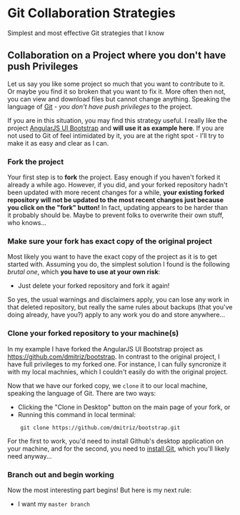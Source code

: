 # Git Collaboration Strategies
Simplest and most effective Git strategies that I know


## Collaboration on a Project where you don't have push Privileges

Let us say you like some project so much that you want to contribute to it. Or maybe you find it so broken that you want to fix it. More often then not, you can view and download files but cannot change anything. Speaking the language of [Git](http://git-scm.com/) - *you don't have push privileges* to the project.

If you are in this situation, you may find this strategy useful. I really like the project [AngularJS UI Bootstrap](https://github.com/angular-ui/bootstrap) and **will use it as example here**. If you are not used to Git of feel intimidated by it, you are at the right spot - I'll try to make it as easy and clear as I can.


### Fork the project

Your first step is to **fork** the project. Easy enough if you haven't forked it already a while ago. However, if you did, and your forked repository hadn't been updated with more recent changes for a while, **your existing forked repository will not be updated to the most recent changes just because you click on the "fork" button!** In fact, updating appears to be harder than it probably should be. Maybe to prevent folks to overwrite their own stuff, who knows...


### Make sure your fork has exact copy of the original project

Most likely you want to have the exact copy of the project as it is to get started with. Assuming you do, the simplest solution I found is the following *brutal one*, which **you have to use at your own risk**:

- Just delete your forked repository and fork it again! 

So yes, the usual warnings and disclaimers apply, you can lose any work in that deleted repository, but really the same rules about backups (that you've doing already, have you?) apply to any work you do and store anywhere...



### Clone your forked repository to your machine(s)

In my example I have forked the AngularJS UI Bootstrap project as https://github.com/dmitriz/bootstrap. In contrast to the original project, I have full privileges to my forked one. For instance, I can fully syncronize it with my local machnies, which I couldn't easily do with the original project. 

Now that we have our forked copy, we `clone` it to our local machine, speaking the language of Git. There are two ways:

- Clicking the "Clone in Desktop" button on the main page of your fork, or
- Running this command in local terminal:
```
    git clone https://github.com/dmitriz/bootstrap.git
```
For the first to work, you'd need to install Github's desktop application on your machine, and for the second, you need to [install Git](http://git-scm.com/downloads), which you'll likely need anyway...


### Branch out and begin working

Now the most interesting part begins! But here is my next rule:

- I want my `master branch` 
